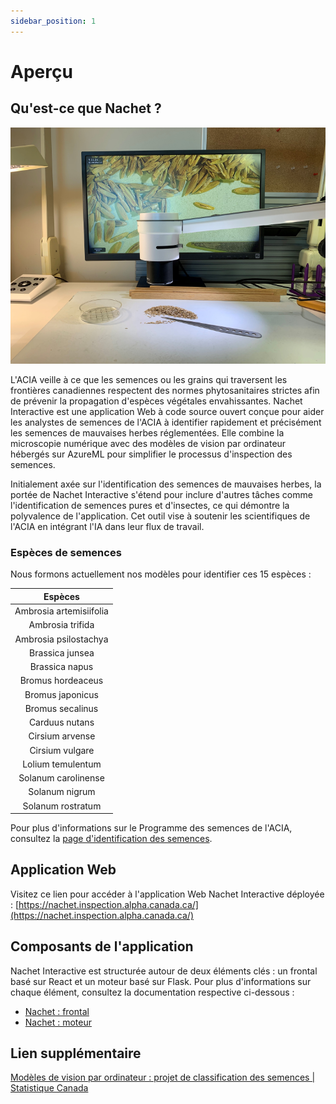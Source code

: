 ```yaml
---
sidebar_position: 1
---
```

# Aperçu

## Qu'est-ce que Nachet ?

![Une image en gros plan d'un microscope est affichée. Un écran d'ordinateur est à l'arrière-plan. Une boîte de Pétri et un scalpel sont sur la table.](./nachet-img/nachet-1.png)

L'ACIA veille à ce que les semences ou les grains qui traversent les frontières canadiennes respectent des normes phytosanitaires strictes afin de prévenir la propagation d'espèces végétales envahissantes. Nachet Interactive est une application Web à code source ouvert conçue pour aider les analystes de semences de l'ACIA à identifier rapidement et précisément les semences de mauvaises herbes réglementées. Elle combine la microscopie numérique avec des modèles de vision par ordinateur hébergés sur AzureML pour simplifier le processus d'inspection des semences.

Initialement axée sur l'identification des semences de mauvaises herbes, la portée de Nachet Interactive s'étend pour inclure d'autres tâches comme l'identification de semences pures et d'insectes, ce qui démontre la polyvalence de l'application. Cet outil vise à soutenir les scientifiques de l'ACIA en intégrant l'IA dans leur flux de travail.

### Espèces de semences

Nous formons actuellement nos modèles pour identifier ces 15 espèces :

| **Espèces** |
|:--:|
| Ambrosia artemisiifolia  |
| Ambrosia trifida |
| Ambrosia psilostachya |
| Brassica junsea |
| Brassica napus |
| Bromus hordeaceus |
| Bromus japonicus |
| Bromus secalinus |
| Carduus nutans |
| Cirsium arvense |
| Cirsium vulgare |
| Lolium temulentum |
| Solanum carolinense |
| Solanum nigrum |
| Solanum rostratum|

Pour plus d'informations sur le Programme des semences de l'ACIA, consultez la [page d'identification des
semences](https://inspection.canada.ca/plant-health/seeds/seed-testing-and-grading/seeds-identification/eng/1333136604307/1333136685768).

## Application Web

Visitez ce lien pour accéder à l'application Web Nachet Interactive déployée :
[https://nachet.inspection.alpha.canada.ca/](https://nachet.inspection.alpha.canada.ca/)

## Composants de l'application

Nachet Interactive est structurée autour de deux éléments clés : un frontal basé sur React et un moteur basé sur Flask. Pour plus d'informations sur chaque élément, consultez la documentation respective ci-dessous :

* [Nachet : frontal](https://github.com/ai-cfia/nachet-frontend)
* [Nachet : moteur](https://github.com/ai-cfia/nachet-backend)

## Lien supplémentaire

[Modèles de vision par ordinateur : projet de classification des semences | Statistique
Canada](https://www.statcan.gc.ca/fr/science-donnees/reseau/projet-classification-semences?utm_source=newsletter&utm_medium=email&utm_campaign=statcan-data-science-23-24?utm_source=newsletter&utm_medium=email&utm_campaign=statcan-data-science-23-24)
